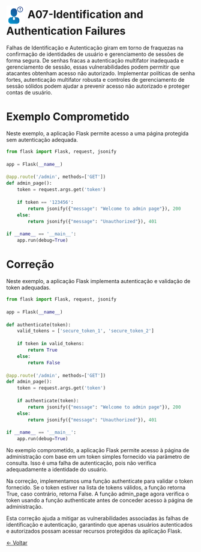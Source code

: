 # <img src="../../imagens/TOP_10_Icons_Final_Identification_and_Authentication_Failures.png" width="50px" style="vertical-align: middle;"> A07-Identification and Authentication Failures
Falhas de Identificação e Autenticação giram em torno de fraquezas na confirmação de identidades de usuário e gerenciamento de sessões de forma segura. De senhas fracas a autenticação multifator inadequada e gerenciamento de sessão, essas vulnerabilidades podem permitir que atacantes obtenham acesso não autorizado. Implementar políticas de senha fortes, autenticação multifator robusta e controles de gerenciamento de sessão sólidos podem ajudar a prevenir acesso não autorizado e proteger contas de usuário.

# Exemplo Comprometido
Neste exemplo, a aplicação Flask permite acesso a uma página protegida sem autenticação adequada.

```python
from flask import Flask, request, jsonify

app = Flask(__name__)

@app.route('/admin', methods=['GET'])
def admin_page():
    token = request.args.get('token')
    
    if token == '123456':
        return jsonify({"message": "Welcome to admin page"}), 200
    else:
        return jsonify({"message": "Unauthorized"}), 401

if __name__ == '__main__':
    app.run(debug=True)
```


# Correção
Neste exemplo, a aplicação Flask implementa autenticação e validação de token adequadas.

```python
from flask import Flask, request, jsonify

app = Flask(__name__)

def authenticate(token):
    valid_tokens = ['secure_token_1', 'secure_token_2']
    
    if token in valid_tokens:
        return True
    else:
        return False

@app.route('/admin', methods=['GET'])
def admin_page():
    token = request.args.get('token')
    
    if authenticate(token):
        return jsonify({"message": "Welcome to admin page"}), 200
    else:
        return jsonify({"message": "Unauthorized"}), 401

if __name__ == '__main__':
    app.run(debug=True)
```
No exemplo comprometido, a aplicação Flask permite acesso à página de administração com base em um token simples fornecido via parâmetro de consulta. Isso é uma falha de autenticação, pois não verifica adequadamente a identidade do usuário.

Na correção, implementamos uma função authenticate para validar o token fornecido. Se o token estiver na lista de tokens válidos, a função retorna True, caso contrário, retorna False. A função admin_page agora verifica o token usando a função authenticate antes de conceder acesso à página de administração.

Esta correção ajuda a mitigar as vulnerabilidades associadas às falhas de identificação e autenticação, garantindo que apenas usuários autenticados e autorizados possam acessar recursos protegidos da aplicação Flask.

[← Voltar](../../README.md)